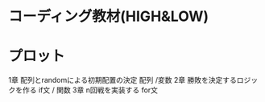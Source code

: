 # コーディング教材(HIGH&LOW)

# プロット

1章 配列とrandomによる初期配置の決定 配列 /変数
2章 勝敗を決定するロジックを作る if文 / 関数
3章 n回戦を実装する for文

